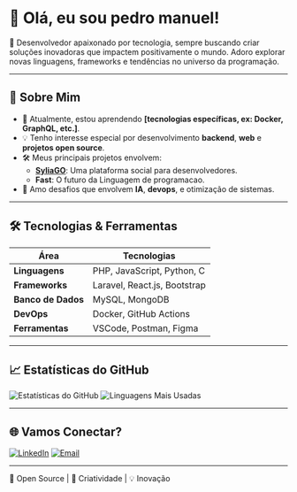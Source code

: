 # 👋 Olá, eu sou pedro manuel!

🎯 Desenvolvedor apaixonado por tecnologia, sempre buscando criar soluções inovadoras que impactem positivamente o mundo. Adoro explorar novas linguagens, frameworks e tendências no universo da programação.

---

## 🚀 Sobre Mim

- 🌱 Atualmente, estou aprendendo **[tecnologias específicas, ex: Docker, GraphQL, etc.]**.
- 💡 Tenho interesse especial por desenvolvimento **backend**, **web** e **projetos open source**.
- 🛠️ Meus principais projetos envolvem:
  - **[SyliaGO](https://github.com/pedromael/SyliaGO)**: Uma plataforma social para desenvolvedores.
  - **Fast**: O futuro da Linguagem de programacao.
- 🧠 Amo desafios que envolvem **IA**, **devops**, e otimização de sistemas.

---

## 🛠️ Tecnologias & Ferramentas

| Área            | Tecnologias |
|------------------|-------------|
| **Linguagens**   | PHP, JavaScript, Python, C |
| **Frameworks**   | Laravel, React.js, Bootstrap |
| **Banco de Dados** | MySQL, MongoDB |
| **DevOps**       | Docker, GitHub Actions |
| **Ferramentas**  | VSCode, Postman, Figma |

---

## 📈 Estatísticas do GitHub

![Estatísticas do GitHub](https://github-readme-stats.vercel.app/api?username=pedromael&show_icons=true&theme=radical)
![Linguagens Mais Usadas](https://github-readme-stats.vercel.app/api/top-langs/?username=pedromael&layout=compact&theme=radical)

---

## 🌐 Vamos Conectar?

[![LinkedIn](https://img.shields.io/badge/-LinkedIn-blue?style=flat&logo=linkedin&logoColor=white)](https://linkedin.com/in/pedromael)
[![Email](https://img.shields.io/badge/-Email-red?style=flat&logo=gmail&logoColor=white)](mailto:pedromael14@gmail.com)

---

🖤 Open Source | 🚀 Criatividade | 💡 Inovação
